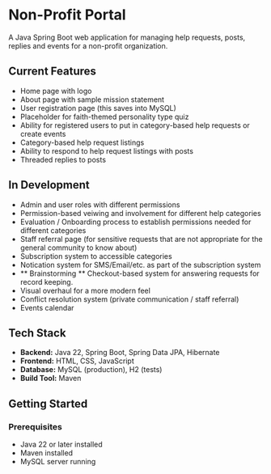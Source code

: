 # Non-Profit Portal

A Java Spring Boot web application for managing help requests, posts, replies and events for a non-profit organization.

## Current Features
- Home page with logo
- About page with sample mission statement
- User registration page (this saves into MySQL)
- Placeholder for faith-themed personality type quiz
- Ability for registered users to put in category-based help requests or create events
- Category-based help request listings
- Ability to respond to help request listings with posts
- Threaded replies to posts

  
## In Development
- Admin and user roles with different permissions
- Permission-based veiwing and involvement for different help categories
- Evaluation / Onboarding process to establish permissions needed for different categories
- Staff referral page (for sensitive requests that are not appropriate for the general community to know about)
- Subscription system to accessible categories
- Notication system for SMS/Email/etc. as part of the subscription system
- ** Brainstorming ** Checkout-based system for answering requests for record keeping. 
- Visual overhaul for a more modern feel
- Conflict resolution system (private communication / staff referral)
- Events calendar

## Tech Stack
- **Backend:** Java 22, Spring Boot, Spring Data JPA, Hibernate
- **Frontend:** HTML, CSS, JavaScript 
- **Database:** MySQL (production), H2 (tests)
- **Build Tool:** Maven

## Getting Started

### Prerequisites
- Java 22 or later installed
- Maven installed
- MySQL server running

